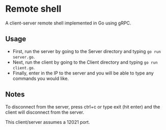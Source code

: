 # Remote shell
A client-server remote shell implemented in Go using gRPC.

## Usage
* First, run the server by going to the Server directory and typing `go run server.go`.
* Next, run the client by going to the Client directory and typing `go run client.go`. 
* Finally, enter in the IP to the server and you will be able to type any commands you would like.

## Notes
To disconnect from the server, press ctrl+c or type exit (hit enter) and the client will disconnect from the server.

This client/server assumes a 12021 port.